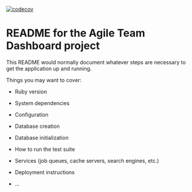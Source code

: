 [![codecov](https://codecov.io/gh/openSUSE/agile-team-dashboard/branch/master/graph/badge.svg)](https://codecov.io/gh/openSUSE/agile-team-dashboard)

# README for the Agile Team Dashboard project

This README would normally document whatever steps are necessary to get the
application up and running.

Things you may want to cover:

* Ruby version

* System dependencies

* Configuration

* Database creation

* Database initialization

* How to run the test suite

* Services (job queues, cache servers, search engines, etc.)

* Deployment instructions

* ...
